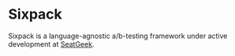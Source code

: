 Sixpack
=======

Sixpack is a language-agnostic a/b-testing framework under active development at [SeatGeek](http://seatgeek.com/).
